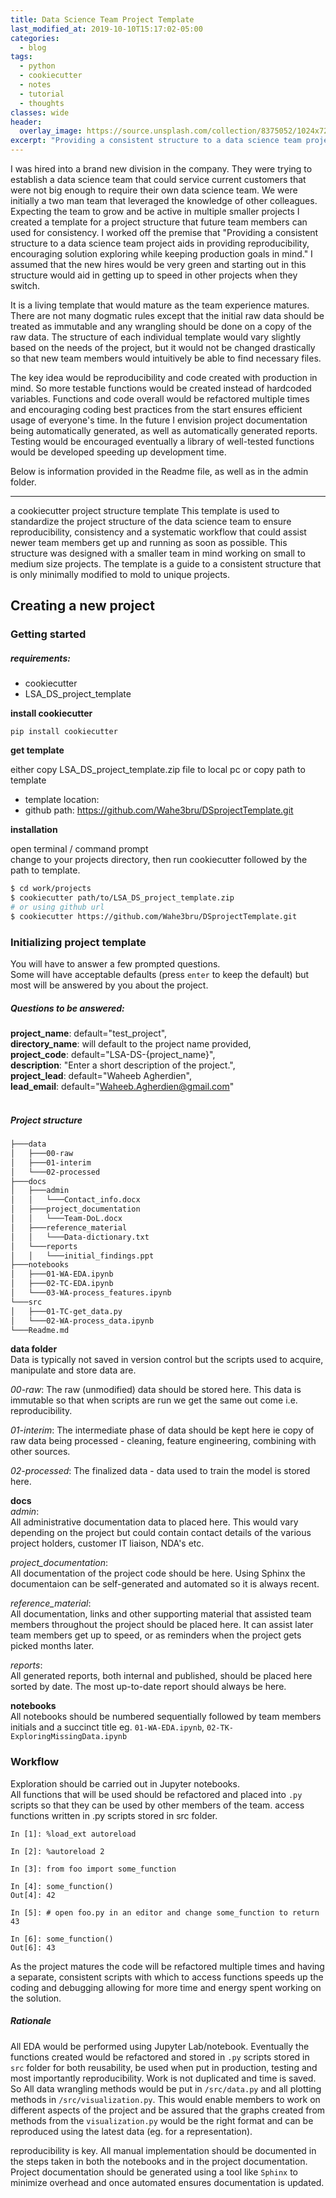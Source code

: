 ```yaml
---
title: Data Science Team Project Template
last_modified_at: 2019-10-10T15:17:02-05:00
categories:
  - blog
tags:
  - python
  - cookiecutter
  - notes
  - tutorial
  - thoughts
classes: wide
header:
  overlay_image: https://source.unsplash.com/collection/8375052/1024x720
excerpt: "Providing a consistent structure to a data science team project aids in providing reproducibility, encouraging solution exploring while keeping production goals in mind."
---
```

I was hired into a brand new division in the company. They were trying to establish a data science team that could service current customers that were not big enough to require their own data science team.
We were initially a two man team that leveraged the knowledge of other colleagues. Expecting the team to grow and be active in multiple smaller projects I created a template for a project structure that future team members can used for consistency.
I worked off the premise that "Providing a consistent structure to a data science team project aids in providing reproducibility, encouraging solution exploring while keeping production goals in mind."
I assumed that the new hires would be very green and starting out in this structure would aid in getting up to speed in other projects when they switch.

It is a living template that would mature as the team experience matures. There are not many dogmatic rules except that the initial raw data should be treated as immutable and any wrangling should be done on a copy of the raw data. The structure of each individual template would vary slightly based on the needs of the project, but it would not be changed drastically so that new team members would intuitively be able to find necessary files.

The key idea would be reproducibility and code created with production in mind. So more testable functions would be created instead of hardcoded variables. Functions and code overall would be refactored multiple times and encouraging coding best practices from the start ensures efficient usage of everyone's time. In the future I envision project documentation being automatically generated, as well as automatically generated reports. Testing would be encouraged eventually a  library of well-tested functions would be developed speeding up development time.

Below is information provided in the Readme file, as well as in the admin folder.

---

a cookiecutter project structure template
This template is used to standardize the project structure of the data science team to ensure reproducibility, consistency and a systematic workflow that could assist newer team members get up and running as soon as possible.
This structure was designed with a smaller team in mind working on small to medium size projects. The template is a guide to a consistent structure that is only minimally modified to mold to unique projects.

## Creating a new project

### Getting started
##### _requirements:_
- cookiecutter
- LSA_DS_project_template

__install cookiecutter__

`pip install cookiecutter`

__get template__

either copy LSA_DS_project_template.zip file to local pc or copy path to template
- template location: <shared folder>
- github path: https://github.com/Wahe3bru/DSprojectTemplate.git

__installation__

open terminal / command prompt <br>
change to your projects directory, then run cookiecutter followed by the path to template.

```bash
$ cd work/projects
$ cookiecutter path/to/LSA_DS_project_template.zip
# or using github url
$ cookiecutter https://github.com/Wahe3bru/DSprojectTemplate.git
```

### Initializing project template
You will have to answer a few prompted questions.<br> Some will have acceptable defaults (press `enter` to keep the default) but most will be answered by you about the project.

##### Questions to be answered:
__project_name__: default="test_project", <br>
__directory_name__: will default to the project name provided,  <br>
__project_code__: default="LSA-DS-{project_name}",  <br>
__description__: "Enter a short description of the project.",  <br>
__project_lead__: default="Waheeb Agherdien",  <br>
__lead_email__: default="Waheeb.Agherdien@gmail.com"  <br>
<br>

##### Project structure
```bash
├───data
│   ├───00-raw
│   ├───01-interim
│   └───02-processed
├───docs
│   ├───admin
│   │   └───Contact_info.docx
│   ├───project_documentation
│   │   └───Team-DoL.docx
│   ├───reference_material
│   │   └───Data-dictionary.txt
│   └───reports
│   │   └───initial_findings.ppt
├───notebooks
│   ├───01-WA-EDA.ipynb
│   ├───02-TC-EDA.ipynb
│   └───03-WA-process_features.ipynb
└───src
│   ├───01-TC-get_data.py
│   └───02-WA-process_data.ipynb
└───Readme.md
```

__data folder__ <br>
Data is typically not saved in version control but the scripts used to acquire, manipulate and store data are.

_00-raw_: The raw (unmodified) data should be stored here. This data is immutable so that when scripts are run we get the same out come i.e. reproducibility.

_01-interim_: The intermediate phase of data should be  kept here ie copy of raw data being processed - cleaning, feature engineering, combining with other sources.

_02-processed_: The finalized data - data used to train the model is stored here.

__docs__<br>
_admin_: <br>
All administrative documentation data to placed here. This would vary depending on the project but could contain contact details of the various project holders, customer IT liaison, NDA's etc.  

_project_documentation_:<br>
All documentation of the project code should be here.
Using Sphinx the documentaion can be self-generated and automated so it is always recent.

_reference_material_:<br>
All documentation, links and other supporting material that assisted team members throughout the project should be placed here. It can assist later team members get up to speed, or as reminders when the project gets picked months later.

_reports_:<br>
All generated reports, both internal and published, should be placed here sorted by date. The most up-to-date report should always be here.

__notebooks__<br>
All notebooks should be numbered sequentially followed by team members initials and a succinct title eg. `01-WA-EDA.ipynb`, `02-TK-ExploringMissingData.ipynb`


### Workflow
Exploration should be carried out in Jupyter notebooks.\
All functions that will be used should be refactored and placed into `.py` scripts so that they
can be used by other members of the team.
access functions written in .py scripts stored in src folder.
```
In [1]: %load_ext autoreload

In [2]: %autoreload 2

In [3]: from foo import some_function

In [4]: some_function()
Out[4]: 42

In [5]: # open foo.py in an editor and change some_function to return 43

In [6]: some_function()
Out[6]: 43
```
As the project matures the code will be refactored multiple times and having a separate, consistent scripts with which to access functions speeds up the coding and debugging allowing for more time and energy spent working on the solution.

##### Rationale
All EDA would be performed using Jupyter Lab/notebook. Eventually the functions created would be refactored
and stored in `.py` scripts stored in `src` folder for both reusability, be used when put in production, testing and most importantly reproducibility.
Work is not duplicated and time is saved.
So All data wrangling methods would be put in `/src/data.py` and all plotting methods in `/src/visualization.py`. This would enable members to work on different aspects of the project and be assured that the graphs created from methods from the `visualization.py` would be the right format and can be reproduced using the latest data (eg. for a representation).

reproducibility is key. All manual implementation should be documented in the steps taken in both the notebooks and in the project documentation. Project documentation should be generated using a tool like `Sphinx` to minimize overhead and once automated ensures documentation is updated.
